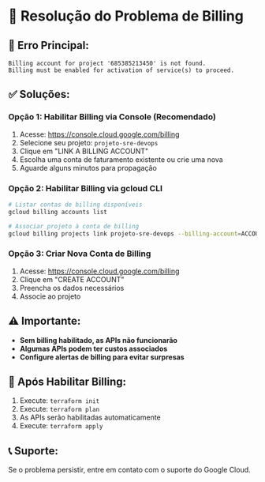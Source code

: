 # 🔧 **Resolução do Problema de Billing**

## 🚨 **Erro Principal:**
```
Billing account for project '685385213450' is not found. 
Billing must be enabled for activation of service(s) to proceed.
```

## ✅ **Soluções:**

### **Opção 1: Habilitar Billing via Console (Recomendado)**
1. Acesse: https://console.cloud.google.com/billing
2. Selecione seu projeto: `projeto-sre-devops`
3. Clique em "LINK A BILLING ACCOUNT"
4. Escolha uma conta de faturamento existente ou crie uma nova
5. Aguarde alguns minutos para propagação

### **Opção 2: Habilitar Billing via gcloud CLI**
```bash
# Listar contas de billing disponíveis
gcloud billing accounts list

# Associar projeto à conta de billing
gcloud billing projects link projeto-sre-devops --billing-account=ACCOUNT_ID
```

### **Opção 3: Criar Nova Conta de Billing**
1. Acesse: https://console.cloud.google.com/billing
2. Clique em "CREATE ACCOUNT"
3. Preencha os dados necessários
4. Associe ao projeto

## ⚠️ **Importante:**
- **Sem billing habilitado, as APIs não funcionarão**
- **Algumas APIs podem ter custos associados**
- **Configure alertas de billing para evitar surpresas**

## 🔄 **Após Habilitar Billing:**
1. Execute: `terraform init`
2. Execute: `terraform plan`
3. As APIs serão habilitadas automaticamente
4. Execute: `terraform apply`

## 📞 **Suporte:**
Se o problema persistir, entre em contato com o suporte do Google Cloud.
